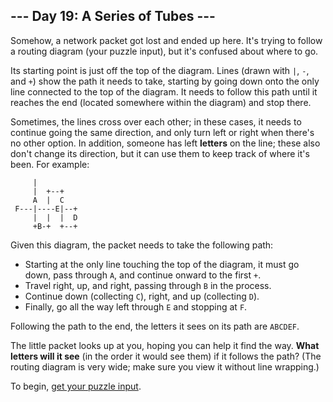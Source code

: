 ## --- Day 19: A Series of Tubes ---

Somehow, a network packet got lost and ended up here. It's trying to follow a
routing diagram (your puzzle input), but it's confused about where to go.

Its starting point is just off the top of the diagram. Lines (drawn with `|`,
`-`, and `+`) show the path it needs to take, starting by going down onto the
only line connected to the top of the diagram. It needs to follow this path
until it reaches the end (located somewhere within the diagram) and stop there.

Sometimes, the lines cross over each other; in these cases, it needs to
continue going the same direction, and only turn left or right when there's no
other option. In addition, someone has left **letters** on the line; these also
don't change its direction, but it can use them to keep track of where it's
been. For example:

```
     |          
     |  +--+    
     A  |  C    
 F---|----E|--+ 
     |  |  |  D 
     +B-+  +--+ 
```

Given this diagram, the packet needs to take the following path:

* Starting at the only line touching the top of the diagram, it must go down,
  pass through `A`, and continue onward to the first `+`.
* Travel right, up, and right, passing through `B` in the process.
* Continue down (collecting `C`), right, and up (collecting `D`).
* Finally, go all the way left through `E` and stopping at `F`.

Following the path to the end, the letters it sees on its path are `ABCDEF`.

The little packet looks up at you, hoping you can help it find the way.
**What letters will it see** (in the order it would see them) if it follows the
path?  (The routing diagram is very wide; make sure you view it without line
wrapping.)

To begin, [get your puzzle input](input.txt).
